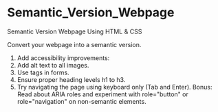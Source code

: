 # Semantic_Version_Webpage
Semantic Version Webpage Using HTML & CSS

 Convert your webpage into a semantic version.
 
1. Add accessibility improvements:
2. Add alt text to all images.
3. Use <label> tags in forms.
4. Ensure proper heading levels h1 to h3.
5. Try navigating the page using keyboard only (Tab and Enter).
Bonus: Read about ARIA roles and experiment with role="button" or role="navigation" on non-semantic elements.
